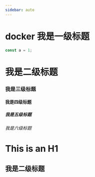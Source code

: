```yaml
---
sidebar: auto
---
```


# docker 我是一级标题

```js
const a = 1;
```

# 我是二级标题

### 我是三级标题

#### 我是四级标题

##### 我是五级标题

###### 我是六级标题

# This is an H1

## 我是二级标题
